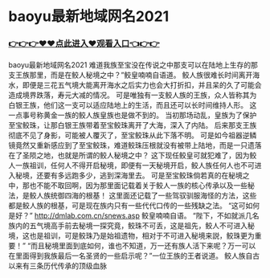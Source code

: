 # baoyu最新地域网名2021

### <a href="https://github.com/hytcd/huah/issues/1">👉👉👉♥♥点此进入♥观看入口👈👉👉</a>

baoyu最新地域网名2021
难道我族至宝没在传说之中那支可以在陆地上生存的那支王族那里，而是在鲛人秘境之中？”鲛皇喃喃自语道。
    鲛人族很难长时间离开海水，即便是三花五气境大能离开海水之后实力也会大打折扣，并且呆的久了可能会造成境界跌落，寿元大减的情况。
    可是唯独有一支鲛人族的王族，众人皆称其为白银王族，他们这一支可以适应陆地上的生活，而且还可以长时间维持人形。
    这一点事号称黄金一族的鲛人族皇族也是做不到的。
    当初那场动乱，皇族为了保护至宝鲛珠，让那白银王族带着至宝鲛珠离开了大海，深入了内陆。
    后来那支王族彻底不见了身影，可能被人覆灭了，至宝鲛珠从此下落不明。
    可是如今祖器逆鳞镜竟然又重新感应到了至宝鲛珠，难道鲛珠压根就没有被带上陆地，而是一只遗落在了圣陨之地，也就是所谓的鲛人秘境之中？
    这下现任鲛皇可就犯难了，因为鲛人一族祖训，任何人不得开启秘境，即便有一天秘境开启，鲛人族任何人也不可进入秘境，还要有多远跑多少，逃到深海里去。
    可是至宝鲛珠倘若真的在秘境之中，那也不能不取回啊，因为那里面记载着关于鲛人一族的核心传承以及一些秘法，是鲛人族统御四海的根基！
    这里面还记载了一些驾驭驯服海怪的方法，这些都是鲛人族的根基，可是现在族内只有一些代代口传的一些残缺之法。
    “这可如何是好？”
    http://dmlab.com.cn/snews.asp
    鲛皇喃喃自语。
    “陛下，不如就派几名族内的五气境高手前去秘境一探究竟，鲛珠不可丢，这是祖先，鲛人不可进入秘境，这也是祖训，可是鲛珠乃是始祖遗物，相对于不可进入秘境来説，鲛珠更为重要！”
    “而且秘境里面到底如何，谁也不知道，万一还有族人活下来呢？万一可以在里面得到我族最后一名圣贤的一些启示呢？”一位王族的王者说道。
    鲛人族自古以来有三条历代传承的顶级血脉

